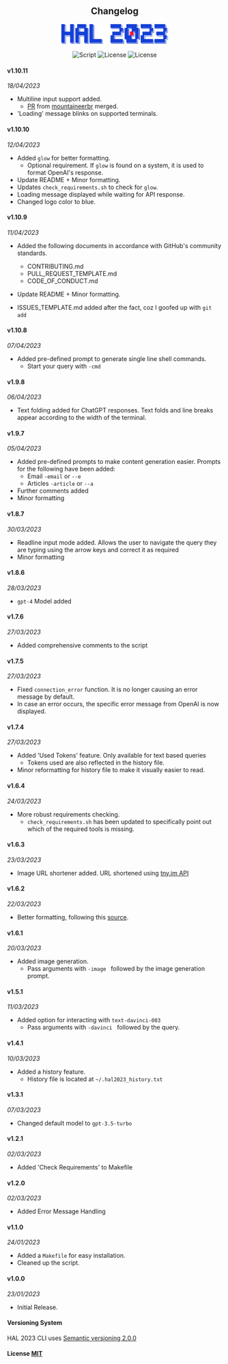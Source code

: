 <h2 align="center"> Changelog</h2>
<p align="center"><img src="../image-assets/logo.svg" width="250"><p>
<p align="center">
        <img alt="Script" src="https://img.shields.io/badge/Shell_Script-121011?style=for-the-badge&logo=gnu-bash&logoColor=white">
        <img alt="License" src="https://img.shields.io/badge/MIT-LICENSE-1976D2?style=for-the-badge">
        <img alt="License" src="https://img.shields.io/badge/v-1.10.11-D8DEE9?style=for-the-badge">
</p>

#### v1.10.11

_18/04/2023_
- Multiline input support added.
  - [PR](https://github.com/Brutuski/hal2023-cli/pull/9) from [mountaineerbr](https://github.com/mountaineerbr) merged.
- 'Loading' message blinks on supported terminals.

#### v1.10.10

_12/04/2023_
- Added `glow` for better formatting.
  - Optional requirement. If `glow` is found on a system, it is used to format OpenAI's response.
- Update README + Minor formatting.
- Updates `check_requirements.sh` to check for `glow`.
- Loading message displayed while waiting for API response.
- Changed logo color to blue.

#### v1.10.9

_11/04/2023_
- Added the following documents in accordance with GitHub's community standards.
    - CONTRIBUTING.md
    - PULL_REQUEST_TEMPLATE.md
    - CODE_OF_CONDUCT.md

- Update README + Minor formatting.
- ISSUES_TEMPLATE.md added after the fact, coz I goofed up  with `git add`

#### v1.10.8

_07/04/2023_
- Added pre-defined prompt to generate single line shell commands.
    - Start your query with `-cmd`

#### v1.9.8

_06/04/2023_
- Text folding added for ChatGPT responses. Text folds and line breaks appear according to the width of the terminal.

#### v1.9.7

_05/04/2023_
- Added pre-defined prompts to make content generation easier. Prompts for the following have been added:
    - Email `-email` or `--e`
    - Articles `-article` or `--a`
- Further comments added
- Minor formatting

#### v1.8.7

_30/03/2023_
- Readline input mode added. Allows the user to navigate the query they are typing using the arrow keys and correct it
  as required
- Minor formatting

#### v1.8.6

_28/03/2023_
- `gpt-4` Model added

#### v1.7.6

_27/03/2023_
- Added comprehensive comments to the script

#### v1.7.5

_27/03/2023_
- Fixed `connection_error` function. It is no longer causing an error message by default.
- In case an error occurs, the specific error message from OpenAI is now displayed.

#### v1.7.4

_27/03/2023_
- Added 'Used Tokens' feature. Only available for text based queries
    - Tokens used are also reflected in the history file.
- Minor reformatting for history file to make it visually easier to read.

#### v1.6.4

_24/03/2023_
- More robust requirements checking.
    - `check_requirements.sh` has been updated to specifically point out which of the required tools is
      missing.

#### v1.6.3

_23/03/2023_
- Image URL shortener added. URL shortened using [tny.im API](https://tny.im/aboutapi.php)

#### v1.6.2

_22/03/2023_
- Better formatting, following this [source](https://google.github.io/styleguide/shellguide.html#s7-naming-conventions).

#### v1.6.1

_20/03/2023_
- Added image generation.
    - Pass arguments with `-image ` followed by the image generation prompt.

#### v1.5.1

_11/03/2023_
- Added option for interacting with `text-davinci-003`
    - Pass arguments with `-davinci ` followed by the query.

#### v1.4.1

_10/03/2023_
- Added a history feature.
    - History file is located at `~/.hal2023_history.txt`

#### v1.3.1

_07/03/2023_
- Changed default model to `gpt-3.5-turbo`

#### v1.2.1

_02/03/2023_
- Added 'Check Requirements' to Makefile

#### v1.2.0

_02/03/2023_
- Added Error Message Handling

#### v1.1.0

_24/01/2023_
- Added a `Makefile` for easy installation.
- Cleaned up the script.

#### v1.0.0

_23/01/2023_
- Initial Release.

#### Versioning System

HAL 2023 CLI uses [Semantic versioning 2.0.0](https://semver.org)

#### License [MIT](https://github.com/Brutuski/hal2023-cli/blob/main/LICENSE)
